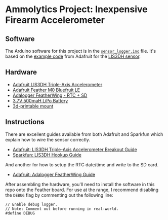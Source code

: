 # Ammolytics Project: Inexpensive Firearm Accelerometer


## Software

The Arduino software for this project is in the [`sensor_logger.ino`](https://github.com/ammolytics/projects/blob/master/accelerometer/sensor_logger.ino) file. It's based on the [example code](https://github.com/adafruit/Adafruit_LIS3DH) from Adafruit for the [LIS3DH sensor](https://amzn.to/2PASGsD).


## Hardware

- [Adafruit LIS3DH Triple-Axis Accelerometer](https://amzn.to/2PASGsD)
- [Adafruit Feather M0 Bluefruit LE](https://amzn.to/2ryuGN1)
- [Adalogger FeatherWing - RTC + SD](https://amzn.to/2EsIelH)
- [3.7V 500maH LiPo Battery](https://amzn.to/2UASH3g)
- [3d-printable mount](https://grabcad.com/library/3-axis-acceleration-sensor-mount-1)


## Instructions

There are excellent guides available from both Adafruit and Sparkfun which explain how to wire the sensor correctly.

- [Adafruit: LIS3DH Triple-Axis Accelerometer Breakout Guide](https://learn.adafruit.com/adafruit-lis3dh-triple-axis-accelerometer-breakout?view=all)
- [Sparkfun: LIS3DH Hookup Guide](https://learn.sparkfun.com/tutorials/lis3dh-hookup-guide/all)

And another for how to setup the RTC date/time and write to the SD card.

- [Adafruit: Adalogger FeatherWing Guide](https://learn.adafruit.com/adafruit-adalogger-featherwing?view=all)

After assembling the hardware, you'll need to install the software in this repo onto the Feather board. For use at the range, I recommend disabling the `DEBUG` flag by commenting out the following line:

```
// Enable debug logger.
// Note: Comment out before running in real-world.
#define DEBUG
```
